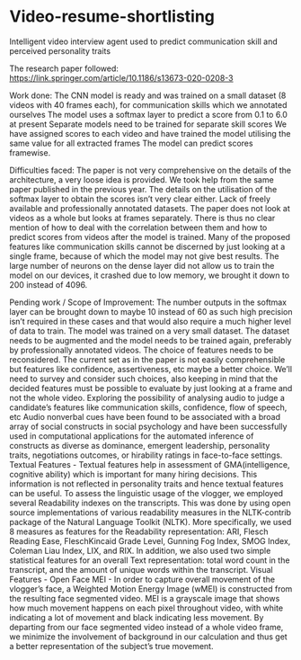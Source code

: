 # Video-resume-shortlisting
Intelligent video interview agent used to predict communication skill and perceived personality traits

The research paper followed:
https://link.springer.com/article/10.1186/s13673-020-0208-3

Work done:
The CNN model is ready and was trained on a small dataset (8 videos with 40 frames each), for communication skills which we annotated ourselves
The model uses a softmax layer to predict a score from 0.1 to 6.0 at present
Separate models need to be trained for separate skill scores
We have assigned scores to each video and have trained the model utilising the same value for all extracted frames
The model can predict scores framewise.

Difficulties faced:
The paper is not very comprehensive on the details of the architecture, a very loose idea is provided. We took help from the same paper published in the previous year.
The details on the utilisation of the softmax layer to obtain the scores isn’t very clear either.
Lack of freely available and professionally annotated datasets.
The paper does not look at videos as a whole but looks at frames separately. There is thus no clear mention of how to deal with the correlation between them and how to predict scores from videos after the model is trained.
Many of the proposed features like communication skills cannot be discerned by just looking at a single frame, because of which the model may not give best results.
The large number of neurons on the dense layer did not allow us to train the model on our devices, it crashed due to low memory, we brought it down to 200 instead of 4096.

Pending work / Scope of Improvement:
The number outputs in the softmax layer can be brought down to maybe 10 instead of 60 as such high precision isn’t required in these cases and that would also require a much higher level of data to train.
The model was trained on a very small dataset. The dataset needs to be augmented and the model needs to be trained again, preferably by professionally annotated videos.
The choice of features needs to be reconsidered. The current set as in the paper is not easily comprehensible but features like confidence, assertiveness, etc maybe a better choice. We’ll need to survey and consider such choices, also keeping in mind that the decided features must be possible to evaluate by just looking at a frame and not the whole video.
Exploring the possibility of analysing audio to judge a candidate’s features like communication skills, confidence, flow of speech, etc
Audio nonverbal cues have been found to be associated with a broad array of social constructs in social psychology and have been successfully used in computational applications for the automated inference of constructs as diverse as dominance, emergent leadership, personality traits, negotiations outcomes, or hirability ratings in face-to-face settings.
Textual Features - 
Textual features help in assessment of GMA(intelligence, cognitive ability) which is important for many hiring decisions. This information is not reflected in personality traits and hence textual features can be useful.
To assess the linguistic usage of the vlogger, we employed several Readability indexes on the transcripts. This was done by using open source implementations of various readability measures in the NLTK-contrib package of the Natural Language Toolkit (NLTK). More specifically, we used 8 measures as features for the Readability representation: ARI, Flesch Reading Ease, FleschKincaid Grade Level, Gunning Fog Index, SMOG Index, Coleman Liau Index, LIX, and RIX.
In addition, we also used two simple statistical features for an overall Text representation: total word count in the transcript, and the amount of unique words within the transcript.
Visual Features -
Open Face
MEI - In order to capture overall movement of the vlogger’s face, a Weighted Motion Energy Image (wMEI) is constructed from the resulting face segmented video. MEI is a grayscale image that shows how much movement happens on each pixel throughout video, with white indicating a lot of movement and black indicating less movement.
By departing from our face segmented video instead of a whole video frame, we minimize the involvement of background in our calculation and thus get a better representation of the subject’s true movement.

